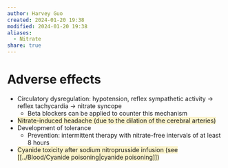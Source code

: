```yaml
---
author: Harvey Guo
created: 2024-01-20 19:38
modified: 2024-01-20 19:38
aliases:
  - Nitrate
share: true
---
```

# Adverse effects
- Circulatory dysregulation: hypotension, reflex sympathetic activity → reflex tachycardia → nitrate syncope
	- Beta blockers can be applied to counter this mechanism
- <span style="background:rgba(240, 200, 0, 0.2)">Nitrate-induced headache (due to the dilation of the cerebral arteries)</span>
- Development of tolerance 
	- Prevention: intermittent therapy with nitrate-free intervals of at least 8 hours
- <span style="background:rgba(240, 200, 0, 0.2)">Cyanide toxicity after sodium nitroprusside infusion (see [[../Blood/Cyanide poisoning|cyanide poisoning]])</span>
